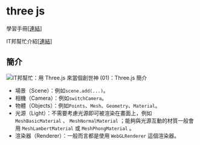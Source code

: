 # three js

學習手冊\[[連結](https://threejs.org/docs/)\]

IT邦幫忙介紹\[[連結](https://ithelp.ithome.com.tw/articles/10199699)\]

## 簡介

![IT&#x90A6;&#x5E6B;&#x5FD9;&#xFF1A;&#x7528; Three.js &#x4F86;&#x7576;&#x500B;&#x5275;&#x4E16;&#x795E; \(01\)&#xFF1A;Three.js &#x7C21;&#x4ECB;](https://ithelp.ithome.com.tw/upload/images/20191129/20107572ZU8LbQsnv0.png)

* 場景（Scene）：例如`scene.add(...)`。
* 相機（Camera）：例如`switchCamera`。
* 物體（Objects）：例如`Points`、`Mesh`、`Geometry`、`Material`。
* 光源（Light）：不需要考慮光源即可被渲染在畫面上，例如 `MeshBasicMaterial` 、 `MeshNormalMaterial` ；能夠與光源互動的材質一般會用 `MeshLambertMaterial` 或 `MeshPhongMaterial` 。
* 渲染器（Renderer）：一般而言都是使用 `WebGLRenderer` 這個渲染器。



